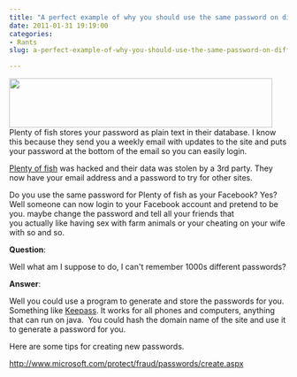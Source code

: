 ```yaml
---
title: "A perfect example of why you should use the same password on different websites."
date: 2011-01-31 19:19:00
categories:
- Rants
slug: a-perfect-example-of-why-you-should-use-the-same-password-on-different-websites

---
```


<img class="size-full wp-image-1249 alignright" title="pof" src="/public/uploads/2011/01/pof.png" alt="" width="476" height="89" />Plenty of fish stores your password as plain text in their database. I know this because they send you a weekly email with updates to the site and puts your password at the bottom of the email so you can easily login.

<a href="http://it.slashdot.org/story/11/01/31/1856202/PlentyofFish-Hacked-Founder-Emails-Hackers-Mom?from=rss&amp;utm_source=feedburner&amp;utm_medium=feed&amp;utm_campaign=Feed:+Slashdot/slashdot+(Slashdot)">Plenty of fish</a> was hacked and their data was stolen by a 3rd party. They now have your email address and a password to try for other sites.

Do you use the same password for Plenty of fish as your Facebook? Yes? Well someone can now login to your Facebook account and pretend to be you. maybe change the password and tell all your friends that you actually like having sex with farm animals or your cheating on your wife with so and so.

<strong>Question</strong>:

Well what am I suppose to do, I can't remember 1000s different passwords?

<strong>Answer</strong>:

Well you could use a program to generate and store the passwords for you. Something like <a href="http://keepass.info/">Keepass</a>. It works for all phones and computers, anything that can run on java.  You could hash the domain name of the site and use it to generate a password for you.

Here are some tips for creating new passwords.

<a href="http://www.microsoft.com/protect/fraud/passwords/create.aspx">http://www.microsoft.com/protect/fraud/passwords/create.aspx</a>
